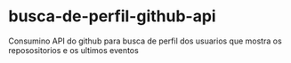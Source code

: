 # busca-de-perfil-github-api

Consumino API do github para busca de perfil dos usuarios 
que mostra os reposositorios e os ultimos eventos
